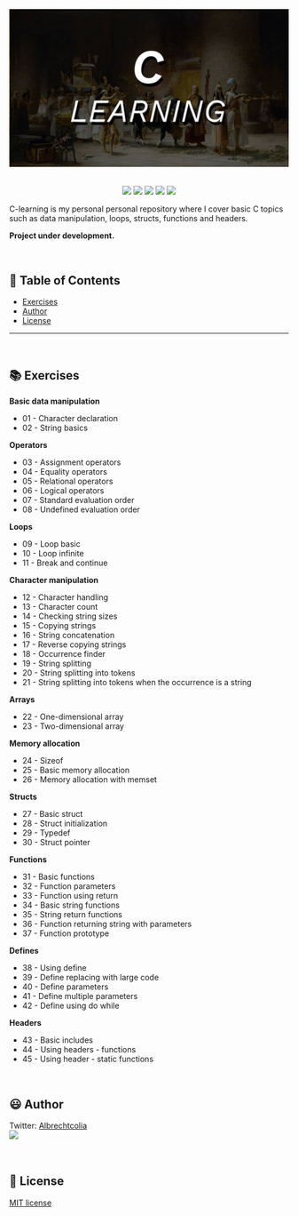 
<div align='center'>

<img src="images/banner.jpg" >

</div>

<br>

<p align="center">
    <img src="https://badgen.net/badge/love level/10 of 10/purple" >
    <img src="https://img.shields.io/github/languages/count/albrechtcolia/c-learning?color=%23f34b7d" >
    <img src="https://img.shields.io/github/directory-file-count/albrechtcolia/c-learning" >
    <img src="https://img.shields.io/github/repo-size/albrechtcolia/c-learning" >
    <img src="https://img.shields.io/github/license/albrechtcolia/c-learning" >
</p>

C-learning is my personal personal repository where I cover basic C topics such as data manipulation, loops, structs, functions and headers.

<b>Project under development.</b>

<br>

:bookmark_tabs: Table of Contents
-----
* [Exercises](#books-exercises)
* [Author](#smiley-author)
* [License](#scroll-license)
-----

<br>

:books: Exercises
---

<b>Basic data manipulation</b>

- 01 - Character declaration
- 02 - String basics 

<b>Operators</b>
- 03 - Assignment operators
- 04 - Equality operators
- 05 - Relational operators
- 06 - Logical operators
- 07 - Standard evaluation order
- 08 - Undefined evaluation order

<b>Loops</b>
- 09 - Loop basic
- 10 - Loop infinite
- 11 - Break and continue

<b>Character manipulation</b>
- 12 - Character handling
- 13 - Character count
- 14 - Checking string sizes
- 15 - Copying strings
- 16 - String concatenation
- 17 - Reverse copying strings
- 18 - Occurrence finder
- 19 - String splitting
- 20 - String splitting into tokens
- 21 - String splitting into tokens when the occurrence is a string

<b>Arrays</b>
- 22 - One-dimensional array
- 23 - Two-dimensional array

<b>Memory allocation</b>
- 24 - Sizeof
- 25 - Basic memory allocation
- 26 - Memory allocation with memset

<b>Structs</b>
- 27 - Basic struct
- 28 - Struct initialization
- 29 - Typedef
- 30 - Struct pointer

<b>Functions</b>
- 31 - Basic functions
- 32 - Function parameters
- 33 - Function using return
- 34 - Basic string functions
- 35 - String return functions
- 36 - Function returning string with parameters
- 37 - Function prototype

<b>Defines</b>
- 38 - Using define
- 39 - Define replacing with large code
- 40 - Define parameters
- 41 - Define multiple parameters
- 42 - Define using do while

<b>Headers</b>
- 43 - Basic includes
- 44 - Using headers - functions
- 45 - Using header - static functions

<br>

:smiley: Author
---

Twitter: [Albrechtcolia](https://twitter.com/albrechtcolia)<br>
<a href="https://github.com/albrechtcolia" ><img src="https://github.com/albrechtcolia.png?size=200" height="100" /></a>

<br>

:scroll: License
---

[MIT license](license)



